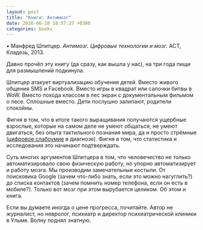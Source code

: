 ```yaml
---
layout: post
title: "Книги: Антимозг"
date: 2016-06-28 18:57:27 +0300
categories: books
---
```

• Манфред Шпитцер. *Антимозг. Цифровые технологии и мозг.* АСТ, Кладезь, 2013.

Давно прочёл эту книгу (да сразу, как вышла у нас), на три года пищи для размышлений подкинула.

Шпитцер атакует виртуализацию обучения детей. Вместо живого общения SMS и Facebook. Вместо игры в квадрат или салочки битвы в WoW. Вместо похода классом в лес экран с документальным фильмом о лесе. Сплошные вместо. Дети послушно залипают, родители спокойны.

Фигня в том, что в итоге такого выращивания получаются ущербные взрослые, которые на самом деле не умеют общаться, не умеют двигаться, без опыта тактильного познания мира, да и просто стрёмные ([цифровое слабоумие](http://www.hij.ru/read/issues/2014/december/5210/) в диагнозе). Фигня в том, что статистика и исследования это начинают подтверждать.

Суть многих аргументов Шпитцера в том, что человечество не только автоматизировало свою физическую работу, но упорно автоматизирует и работу мозга. Мы производим замечательные костыли. От поисковика Google (зачем что-либо знать, если это можно нагуглить?) до списка контактов (зачем помнить номер телефона, если он есть в мобиле?). Только вот мозг при этом вырубается целиком. Об этом и книга.

Если вы думаете иногда о цене прогресса, почитайте. Автор не журналист, но невролог, психиатр и директор психиатрической клиники в Ульме. Волну поднял знатную.
